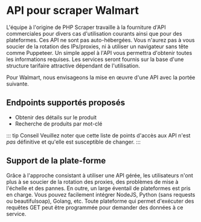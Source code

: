 # API pour scraper Walmart

L'équipe à l'origine de PHP Scraper travaille à la fourniture d'API commerciales pour divers cas d'utilisation courants ainsi que pour des plateformes. Ces API ne sont pas auto-hébergées. Vous n'aurez pas à vous soucier de la rotation des IPs/proxies, ni à utiliser un navigateur sans tête comme Puppeteer. Un simple appel à l'API vous permettra d'obtenir toutes les informations requises. Les services seront fournis sur la base d'une structure tarifaire attractive dépendant de l'utilisation.

Pour Walmart, nous envisageons la mise en œuvre d'une API avec la portée suivante.

## Endpoints supportés proposés

- Obtenir des détails sur le produit
- Recherche de produits par mot-clé

::: tip Conseil
Veuillez noter que cette liste de points d'accès aux API n'est *pas* définitive et qu'elle est susceptible de changer.
:::

## Support de la plate-forme

Grâce à l'approche consistant à utiliser une API gérée, les utilisateurs n'ont plus à se soucier de la rotation des proxies, des problèmes de mise à l'échelle et des pannes. En outre, un large éventail de plateformes est pris en charge. Vous pouvez facilement intégrer NodeJS, Python (sans requests ou beautifulsoap), Golang, etc. Toute plateforme qui permet d'exécuter des requêtes GET peut être programmée pour demander des données à ce service.
